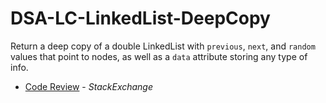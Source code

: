 # DSA-LC-LinkedList-DeepCopy
Return a deep copy of a double LinkedList with `previous`, `next`, and `random` values that point to nodes, as well as a `data` attribute storing any type of info.
- [Code Review](https://codereview.stackexchange.com/questions/244600/double-linkedlist-deep-copy-in-kotlin) - _StackExchange_
